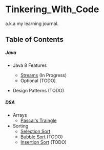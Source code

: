 # Tinkering_With_Code

a.k.a my learning journal.

## Table of Contents

##### Java

* Java 8 Features
    * [Streams](/theory/FunctionalProgramming/Streams.md) (In
      Progress)
    * Optional (TODO)

* Design Patterns (TODO)

##### DSA

* Arrays
    * [Pascal's Traingle](/theory/Pascal'sTriangle.md)
* Sorting
    * [Selection Sort](/theory/SelectionSort.md)
    * [Bubble Sort](/theory/BubbleSort.md) (TODO)
    * [Insertion Sort](/theory/InsertionSort.md) (TODO)